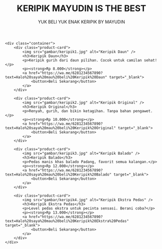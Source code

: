 <!DOCTYPE html>
<html lang="id">
<head>
    <meta charset="UTF-8" />
    <meta name="viewport" content="width=device-width, initial-scale=1.0" />
    <title>KERIPIK MAYUDIN</title>
    <link rel="stylesheet" href="style.css" />
</head>
<body>
    <header>
        <h1>KERIPIK MAYUDIN IS THE BEST</h1>
        <p>YUK BELI YUK ENAK KERIPIK BY MAYUDIN</p>
    </header>

    <div class="container">
        <div class="product-card">
            <img src="gambar/keripik1.jpg" alt="Keripik Daun" />
            <h3>Keripik Daun</h3>
            <p>Keripik gurih dari daun pilihan. Cocok untuk camilan sehat!</p>
            <p><strong>Rp 8.000</strong></p>
            <a href="https://wa.me/6281234567890?text=Halo%20saya%20mau%20beli%20Keripik%20Daun" target="_blank">
                <button>Beli Sekarang</button>
            </a>
        </div>

        <div class="product-card">
            <img src="gambar/keripik2.jpg" alt="Keripik Original" />
            <h3>Keripik Original</h3>
            <p>Renyah, gurih, dan bikin ketagihan. Tanpa bahan pengawet.</p>
            <p><strong>Rp 10.000</strong></p>
            <a href="https://wa.me/6281234567890?text=Halo%20saya%20mau%20beli%20Keripik%20Original" target="_blank">
                <button>Beli Sekarang</button>
            </a>
        </div>

        <div class="product-card">
            <img src="gambar/keripik3.jpg" alt="Keripik Balado" />
            <h3>Keripik Balado</h3>
            <p>Pedas manis khas balado Padang, favorit semua kalangan.</p>
            <p><strong>Rp 12.000</strong></p>
            <a href="https://wa.me/6281234567890?text=Halo%20saya%20mau%20beli%20Keripik%20Balado" target="_blank">
                <button>Beli Sekarang</button>
            </a>
        </div>

        <div class="product-card">
            <img src="gambar/keripik4.jpg" alt="Keripik Ekstra Pedas" />
            <h3>Keripik Ekstra Pedas</h3>
            <p>Level pedas ekstra untuk pecinta sensasi. Berani coba?</p>
            <p><strong>Rp 13.000</strong></p>
            <a href="https://wa.me/6281234567890?text=Halo%20saya%20mau%20beli%20Keripik%20Ekstra%20Pedas" target="_blank">
                <button>Beli Sekarang</button>
            </a>
        </div>
    </div>
</body>
</html>
